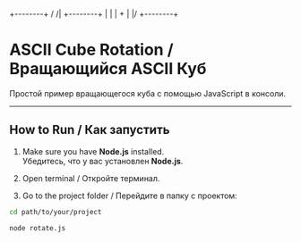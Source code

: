    +--------+
  /        /|
 +--------+ |
 |        | +
 |        |/
 +--------+
# ASCII Cube Rotation / Вращающийся ASCII Куб

Простой пример вращающегося куба с помощью JavaScript в консоли.

---

## How to Run / Как запустить

1. Make sure you have **Node.js** installed.  
   Убедитесь, что у вас установлен **Node.js**.

2. Open terminal / Откройте терминал.

3. Go to the project folder / Перейдите в папку с проектом:
```bash
cd path/to/your/project

node rotate.js
